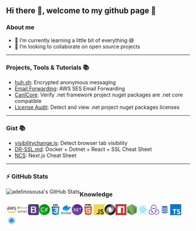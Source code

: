 ## Hi there 👋, welcome to my github page 🙂

### About me
- 🌱 I’m currently learning a little bit of everything 😅
- 👯 I’m looking to collaborate on open source projects

---

### Projects, Tools & Tutorials 📚
- [huh.sh](https://github.com/adelinosousa/huh.sh): Encrypted anonymous messaging
- [Email Forwarding](https://github.com/adelinosousa/demos/tree/main/EmailForwarding): AWS SES Email Forwarding
- [CanICore](https://github.com/adelinosousa/canicore): Verify .net framework project nuget packages are .net core compatible
- [License Audit](https://github.com/adelinosousa/canicore): Detect and view .net project nuget packages licenses

---

### Gist 📚
- [visibilitychange.js](https://gist.github.com/adelinosousa/d662fae9a887cf6e9eedf8899b0d560b): Detect browser tab visibility
- [DR-SSL.md](https://gist.github.com/adelinosousa/69b95adb0d64ec0d59912e22cb140fc9): Docker + Dotnet + React + SSL Cheat Sheet
- [NCS](https://gist.github.com/adelinosousa/619cc6b98b8a26e9958f1b61cbe3a8dc): Next.js Cheat Sheet

---

### :zap: GitHub Stats
 <img align="left" alt="adelinosousa's GitHub Stats" src="https://github-readme-stats.vercel.app/api?username=adelinosousa&show_icons=true&hide_border=false&title_color=12c2e9&icon_color=FFE400&bg_color=09131B&text_color=ffffff&border_color=0c1a25" />

### Knowledge
<a href="/topics/aws">
          <img align="left" src="https://raw.githubusercontent.com/github/explore/fbceb94436312b6dacde68d122a5b9c7d11f9524/topics/aws/aws.png" class="rounded mr-3" width="30" height="30" alt="aws">
      </a>
<a href="/topics/aspnet">
          <img align="left" src="https://raw.githubusercontent.com/github/explore/80688e429a7d4ef2fca1e82350fe8e3517d3494d/topics/aspnet/aspnet.png" class="rounded mr-3" width="30" height="30" alt="aspnet">
      </a>
<a href="/topics/bootstrap">
          <img align="left" src="https://raw.githubusercontent.com/github/explore/80688e429a7d4ef2fca1e82350fe8e3517d3494d/topics/bootstrap/bootstrap.png" class="rounded mr-3" width="30" height="30" alt="bootstrap">
      </a>
<a href="/topics/csharp">
          <img align="left" src="https://raw.githubusercontent.com/github/explore/80688e429a7d4ef2fca1e82350fe8e3517d3494d/topics/csharp/csharp.png" class="rounded mr-3" width="30" height="30" alt="csharp">
      </a>
      <a href="/topics/css">
          <img align="left" src="https://raw.githubusercontent.com/github/explore/80688e429a7d4ef2fca1e82350fe8e3517d3494d/topics/css/css.png" class="rounded mr-3" width="30" height="30" alt="css">
      </a>
      <a href="/topics/docker">
          <img align="left" src="https://raw.githubusercontent.com/github/explore/80688e429a7d4ef2fca1e82350fe8e3517d3494d/topics/docker/docker.png" class="rounded mr-3" width="30" height="30" alt="docker">
      </a>
      <a href="/topics/dotnet">
          <img align="left" src="https://raw.githubusercontent.com/github/explore/93d8a67084f94b2a444e510199a6e7622e5b09a3/topics/dotnet/dotnet.png" class="rounded mr-3" width="30" height="30" alt="dotnet">
      </a>
      <a href="/topics/html">
          <img align="left" src="https://raw.githubusercontent.com/github/explore/80688e429a7d4ef2fca1e82350fe8e3517d3494d/topics/html/html.png" class="rounded mr-3" width="30" height="30" alt="html">
      </a>
      <a href="/topics/javascript">
          <img align="left" src="https://raw.githubusercontent.com/github/explore/80688e429a7d4ef2fca1e82350fe8e3517d3494d/topics/javascript/javascript.png" class="rounded mr-3" width="30" height="30" alt="javascript">
      </a>
      <a href="/topics/json">
          <img align="left" src="https://raw.githubusercontent.com/github/explore/80688e429a7d4ef2fca1e82350fe8e3517d3494d/topics/json/json.png" class="rounded mr-3" width="30" height="30" alt="json">
      </a>
      <a href="/topics/npm">
          <img align="left" src="https://raw.githubusercontent.com/github/explore/80688e429a7d4ef2fca1e82350fe8e3517d3494d/topics/npm/npm.png" class="rounded mr-3" width="30" height="30" alt="npm">
      </a>
      <a href="/topics/nodejs">
          <img align="left" src="https://raw.githubusercontent.com/github/explore/80688e429a7d4ef2fca1e82350fe8e3517d3494d/topics/nodejs/nodejs.png" class="rounded mr-3" width="30" height="30" alt="nodejs">
      </a>
      <a href="/topics/react">
          <img align="left" src="https://raw.githubusercontent.com/github/explore/80688e429a7d4ef2fca1e82350fe8e3517d3494d/topics/react/react.png" class="rounded mr-3" width="30" height="30" alt="react">
      </a>
      <a href="/topics/redux">
          <img align="left" src="https://raw.githubusercontent.com/github/explore/80688e429a7d4ef2fca1e82350fe8e3517d3494d/topics/redux/redux.png" class="rounded mr-3" width="30" height="30" alt="redux">
      </a>
      <a href="/topics/sql">
          <img align="left" src="https://raw.githubusercontent.com/github/explore/80688e429a7d4ef2fca1e82350fe8e3517d3494d/topics/sql/sql.png" class="rounded mr-3" width="30" height="30" alt="sql">
      </a>
      <a href="/topics/typescript">
          <img align="left" src="https://raw.githubusercontent.com/github/explore/80688e429a7d4ef2fca1e82350fe8e3517d3494d/topics/typescript/typescript.png" class="rounded mr-3" width="30" height="30" alt="typescript">
      </a>
      <a href="/topics/webpack">
          <img align="left" src="https://raw.githubusercontent.com/github/explore/80688e429a7d4ef2fca1e82350fe8e3517d3494d/topics/webpack/webpack.png" class="rounded mr-3" width="30" height="30" alt="webpack">
      </a>
